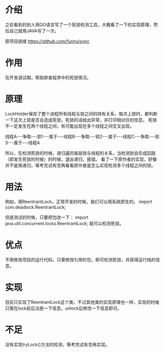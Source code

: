 ﻿介绍
====
之前看到的别人用GO语言写了一个死锁检测工具，大概看了一下的实现原理，然后自己就用JAVA写了一次。

原项目链接
https://github.com/funny/sync


作用
====
在开发调试期，帮助排查程序中的死锁情况。


原理
====
LockHolder保存了整个进程所有线程与锁之间的持有关系，每次上锁时，都判断一下这次上锁是否会造成死锁，死锁的话抛出异常，并打印相对应的信息。
死锁不一定发生在两个线程之间，有可能出现在多个线程之间交叉出现。


线程A---争取---锁1---属于---线程B---争取---锁2---属于---线程C---争取---锁3---属于---线程A



所以，在检测死锁的时候，递归遍历每层锁与线程的关系，当检测到会形成回路（即发生死锁的时候）的时候，退出递归，报错。
看了一下原作者的实现，好像并不是用递归，等考完试有空再看看原作者是怎么实现检测多个线程之间的锁。


用法
====
例如，用ReentrantLock，正常开发的时候，我们可以用系统原生的。
import com.deadlock.ReentrantLock;

但是测试的时候，只要把包改一下：
import java.util.concurrent.locks.ReentrantLock;
就可以检测死锁。


优点
====
不用修改项目的运行代码，只需修改引用的包，即可检测死锁，并获得运行栈的信息。


实现
====
目前只实现了ReentrantLock这个类，不过其他类的实现原理也一样，实现的时候只需在lock前后注册一下信息，unlock后修改一下信息即可。


不足
====
没有实现tryLock()方法的检测，等考完试有空再实现。



